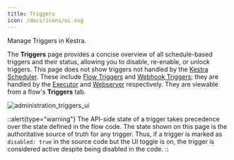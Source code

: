```yaml
---
title: Triggers
icon: /docs/icons/ui.svg
---
```


Manage Triggers in Kestra.

The **Triggers** page provides a concise overview of all schedule-based triggers and their status, allowing you to disable, re-enable, or unlock triggers. This page does not show triggers not handled by the [Kestra Scheduler](../../07.architecture/06.scheduler.md). These include [Flow Triggers](../../04.workflow-components/07.triggers/02.flow-trigger.md) and [Webhook Triggers](../../04.workflow-components/07.triggers/03.webhook-trigger.md); they are handled by the [Executor](../../07.architecture/04.executor.md) and [Webserver](../../07.architecture/08.webserver.md) respectively. They are viewable from a flow's **Triggers** tab.

![administration_triggers_ui](/docs/user-interface-guide/administration_triggers_ui.png)

::alert{type="warning"}
The API-side state of a trigger takes precedence over the state defined in the flow code. The state shown on this page is the authoritative source of truth for any trigger. Thus, if a trigger is marked as `disabled: true` in the source code but the UI toggle is on, the trigger is considered active despite being disabled in the code.
::
